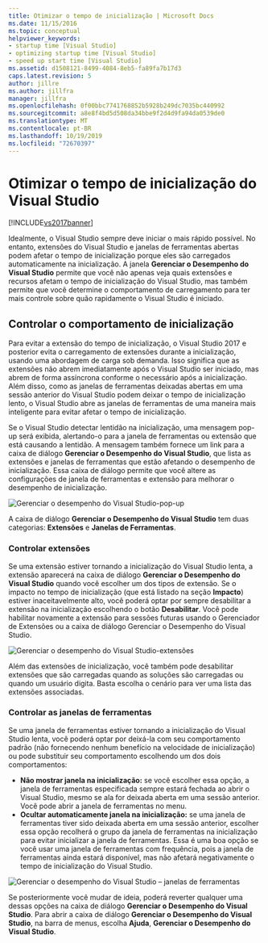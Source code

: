 ```yaml
---
title: Otimizar o tempo de inicialização | Microsoft Docs
ms.date: 11/15/2016
ms.topic: conceptual
helpviewer_keywords:
- startup time [Visual Studio]
- optimizing startup time [Visual Studio]
- speed up start time [Visual Studio]
ms.assetid: d1508121-8499-4084-8eb5-fa89fa7b17d3
caps.latest.revision: 5
author: jillre
ms.author: jillfra
manager: jillfra
ms.openlocfilehash: 0f00bbc7741768852b5928b249dc7035bc440992
ms.sourcegitcommit: a8e8f4bd5d508da34bbe9f2d4d9fa94da0539de0
ms.translationtype: MT
ms.contentlocale: pt-BR
ms.lasthandoff: 10/19/2019
ms.locfileid: "72670397"
---
```

# <a name="optimize-visual-studio-startup-time"></a>Otimizar o tempo de inicialização do Visual Studio
[!INCLUDE[vs2017banner](../includes/vs2017banner.md)]

Idealmente, o Visual Studio sempre deve iniciar o mais rápido possível. No entanto, extensões do Visual Studio e janelas de ferramentas abertas podem afetar o tempo de inicialização porque eles são carregados automaticamente na inicialização. A janela **Gerenciar o Desempenho do Visual Studio** permite que você não apenas veja quais extensões e recursos afetam o tempo de inicialização do Visual Studio, mas também permite que você determine o comportamento de carregamento para ter mais controle sobre quão rapidamente o Visual Studio é iniciado.

## <a name="control-startup-behavior"></a>Controlar o comportamento de inicialização

Para evitar a extensão do tempo de inicialização, o Visual Studio 2017 e posterior evita o carregamento de extensões durante a inicialização, usando uma abordagem de carga sob demanda. Isso significa que as extensões não abrem imediatamente após o Visual Studio ser iniciado, mas abrem de forma assíncrona conforme o necessário após a inicialização. Além disso, como as janelas de ferramentas deixadas abertas em uma sessão anterior do Visual Studio podem deixar o tempo de inicialização lento, o Visual Studio abre as janelas de ferramentas de uma maneira mais inteligente para evitar afetar o tempo de inicialização.

Se o Visual Studio detectar lentidão na inicialização, uma mensagem pop-up será exibida, alertando-o para a janela de ferramentas ou extensão que está causando a lentidão. A mensagem também fornece um link para a caixa de diálogo **Gerenciar o Desempenho do Visual Studio**, que lista as extensões e janelas de ferramentas que estão afetando o desempenho de inicialização. Essa caixa de diálogo permite que você altere as configurações de janela de ferramentas e extensão para melhorar o desempenho de inicialização.

![Gerenciar o desempenho do Visual Studio-pop-up](../ide/media/vside-perfdialog-popup.PNG "Gerenciar o desempenho do Visual Studio-pop-up")

A caixa de diálogo **Gerenciar o Desempenho do Visual Studio** tem duas categorias: **Extensões** e **Janelas de Ferramentas**.

### <a name="control-extensions"></a>Controlar extensões
Se uma extensão estiver tornando a inicialização do Visual Studio lenta, a extensão aparecerá na caixa de diálogo **Gerenciar o Desempenho do Visual Studio** quando você escolher um dos tipos de extensão. Se o impacto no tempo de inicialização (que está listado na seção **Impacto**) estiver inaceitavelmente alto, você poderá optar por sempre desabilitar a extensão na inicialização escolhendo o botão **Desabilitar**. Você pode habilitar novamente a extensão para sessões futuras usando o Gerenciador de Extensões ou a caixa de diálogo Gerenciar o Desempenho do Visual Studio.

![Gerenciar o desempenho do Visual Studio-extensões](../ide/media/vside-perfdialog-extensions.PNG "Gerenciar o desempenho do Visual Studio-extensões")

Além das extensões de inicialização, você também pode desabilitar extensões que são carregadas quando as soluções são carregadas ou quando um usuário digita. Basta escolha o cenário para ver uma lista das extensões associadas.

### <a name="control-tool-windows"></a>Controlar as janelas de ferramentas
Se uma janela de ferramentas estiver tornando a inicialização do Visual Studio lenta, você poderá optar por deixá-la com seu comportamento padrão (não fornecendo nenhum benefício na velocidade de inicialização) ou pode substituir seu comportamento escolhendo um dos dois comportamentos:

- **Não mostrar janela na inicialização:** se você escolher essa opção, a janela de ferramentas especificada sempre estará fechada ao abrir o Visual Studio, mesmo se ala for deixada aberta em uma sessão anterior. Você pode abrir a janela de ferramentas no menu.
- **Ocultar automaticamente janela na inicialização:** se uma janela de ferramentas tiver sido deixada aberta em uma sessão anterior, escolher essa opção recolherá o grupo da janela de ferramentas na inicialização para evitar inicializar a janela de ferramentas. Essa é uma boa opção se você usar uma janela de ferramentas com frequência, pois a janela de ferramentas ainda estará disponível, mas não afetará negativamente o tempo de inicialização do Visual Studio.

![Gerenciar o desempenho do Visual Studio – janelas de ferramentas](../ide/media/vside-perfdialog-toolwindows.PNG "Gerenciar o desempenho do Visual Studio – janelas de ferramentas")

Se posteriormente você mudar de ideia, poderá reverter qualquer uma dessas opções na caixa de diálogo **Gerenciar o Desempenho do Visual Studio**. Para abrir a caixa de diálogo **Gerenciar o Desempenho do Visual Studio**, na barra de menus, escolha **Ajuda**, **Gerenciar o Desempenho do Visual Studio**.
